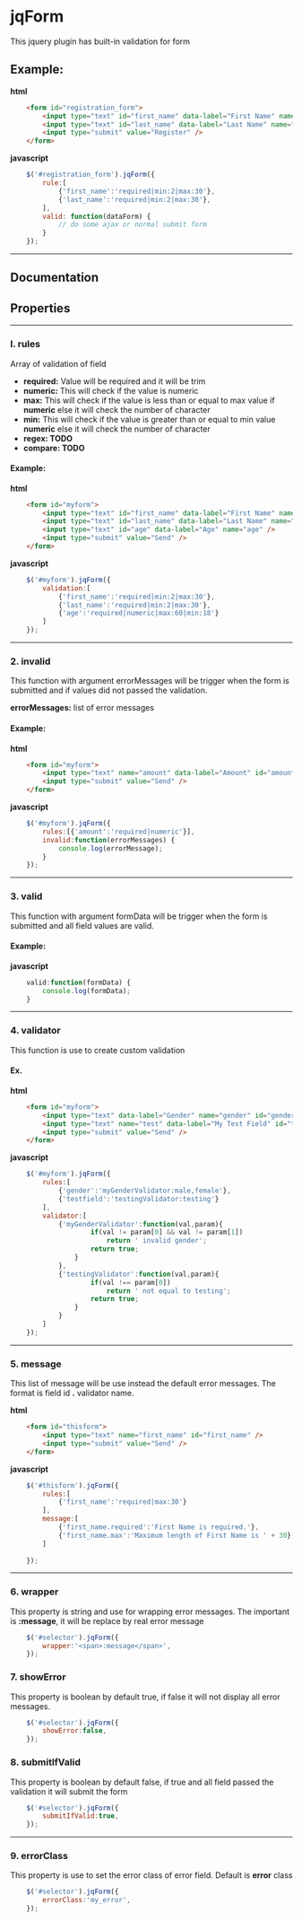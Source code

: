 # jqForm
This jquery plugin has built-in validation for form

## Example:
**html**
```html
	<form id="registration_form">
		<input type="text" id="first_name" data-label="First Name" name="firstname" />
		<input type="text" id="last_name" data-label="Last Name" name="lastname" />
		<input type="submit" value="Register" />
	</form>
```
**javascript**
```javascript
	$('#registration_form').jqForm({
		rule:[
			{'first_name':'required|min:2|max:30'},
			{'last_name':'required|min:2|max:30'},
		],
		valid: function(dataForm) {
			// do some ajax or normal submit form
		}
	});
```
---

## Documentation
## Properties
---
### l. rules


Array of validation of field

* **required:** Value will be required and it will be trim
* **numeric:** This will check if the value is numeric
* **max:** This will check if the value is less than or equal to max value if **numeric** else it will check the number of character
* **min:** This will check if the value is greater than or equal to min value **numeric** else it will check the number of character
* **regex: TODO**
* **compare: TODO**  


#### Example:
**html**
```html
	<form id="myform">
		<input type="text" id="first_name" data-label="First Name" name="firstname" />
		<input type="text" id="last_name" data-label="Last Name" name="lastname" />
		<input type="text" id="age" data-label="Age" name="age" />
		<input type="submit" value="Send" />
	</form>
```
**javascript**
```javascript
	$('#myform').jqForm({
		validation:[
			{'first_name':'required|min:2|max:30'},
			{'last_name':'required|min:2|max:30'},
			{'age':'required|numeric|max:60|min:18'}
		]
	});
```
---

### 2. invalid 


This function with argument errorMessages will be trigger when the form is submitted and if values did not passed the validation.


**errorMessages:** list of error messages

#### Example:
**html**
```html
	<form id="myform">
		<input type="text" name="amount" data-label="Amount" id="amount" />
		<input type="submit" value="Send" />
	</form>
```
**javascript**
```javascript
	$('#myform').jqForm({
		rules:[{'amount':'required|numeric'}],
		invalid:function(errorMessages) {
			console.log(errorMessage);
		}
	});
```
---

### 3. valid


This function with argument formData will be trigger when the form is submitted and all field values are valid.
#### Example:
**javascript**
```javascript
	valid:function(formData) {
		console.log(formData);
	}
```
---

### 4. validator


This function is use to create custom validation
#### Ex.
**html**
```html
	<form id="myform">
		<input type="text" data-label="Gender" name="gender" id="gender" />
		<input type="text" name="test" data-label="My Test Field" id="testfield" />
		<input type="submit" value="Send" />
	</form>
```
**javascript**
```javascript
	$('#myform').jqForm({
		rules:[
			{'gender':'myGenderValidator:male,female'},
			{'testfield':'testingValidator:testing'}
		],
		validator:[
			{'myGenderValidator':function(val,param){
					if(val != param[0] && val != param[1])
						return ' invalid gender';
					return true;
				}
			},
			{'testingValidator':function(val,param){
					if(val !== param[0])
						return ' not equal to testing';
					return true;
				}
			}
		]
	});
```

---

### 5. message


This list of message will be use instead the default error messages. The format is field id **.** validator name.

**html**
```html
	<form id="thisform">
		<input type="text" name="first_name" id="first_name" />
		<input type="submit" value="Send" />
	</form>
```
**javascript**
```javascript
	$('#thisform').jqForm({
		rules:[
			{'first_name':'required|max:30'}
		],
		message:[
			{'first_name.required':'First Name is required.'},
			{'first_name.max':'Maximum length of First Name is ' + 30},
		]
		
	});
```
---

### 6. wrapper

This property is string and use for wrapping error messages. The important is **:message**, it will be replace by real error message

```javascript
	$('#selector').jqForm({
		wrapper:'<span>:message</span>',
	});
```

### 7. showError


This property is boolean by default true, if false it will not display all error messages.

```javascript
	$('#selector').jqForm({
		showError:false,
	});
```

### 8. submitIfValid


This property is boolean by default false, if true and all field passed the validation it will submit the form

```javascript
	$('#selector').jqForm({
		submitIfValid:true,
	});
```
---

### 9. errorClass

This property is use to set the error class of error field. Default is **error** class

```javascript
	$('#selector').jqForm({
		errorClass:'my_error',
	});
```
